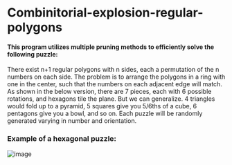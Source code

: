 # Combinitorial-explosion-regular-polygons
#### This program utilizes multiple pruning methods to efficiently solve the following puzzle: 
There exist n+1 regular polygons with n sides, each a permutation of the n numbers on each side. The problem is to arrange the polygons in a ring with one in the center, such that the numbers on each adjacent edge will match. As shown in the below version, there are 7 pieces, each with 6 possible rotations, and hexagons tile the plane. But we can generalize. 4 triangles would fold up to a pyramid, 5 squares give you 5/6ths of a cube, 6 pentagons give you a bowl, and so on. Each puzzle will be randomly generated varying in number and orientation.

### Example of a hexagonal puzzle:
![image](https://user-images.githubusercontent.com/70479647/120588112-a0b40e00-c404-11eb-9760-c42b3c2fb2e2.png)

